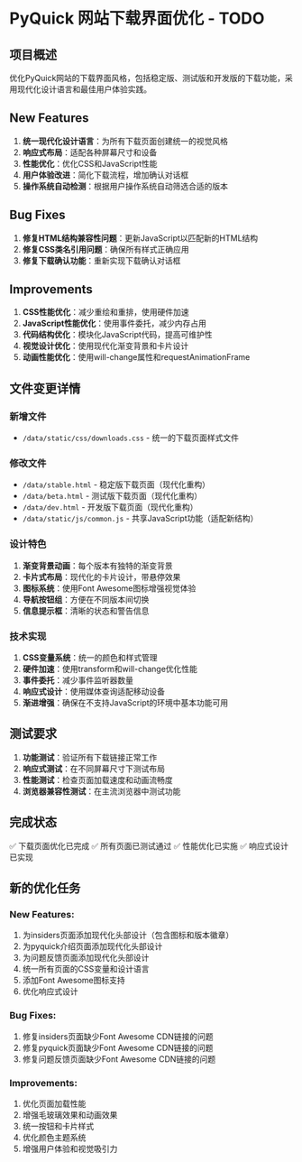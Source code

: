 # PyQuick 网站下载界面优化 - TODO

## 项目概述
优化PyQuick网站的下载界面风格，包括稳定版、测试版和开发版的下载功能，采用现代化设计语言和最佳用户体验实践。

## New Features
1. **统一现代化设计语言**：为所有下载页面创建统一的视觉风格
2. **响应式布局**：适配各种屏幕尺寸和设备
3. **性能优化**：优化CSS和JavaScript性能
4. **用户体验改进**：简化下载流程，增加确认对话框
5. **操作系统自动检测**：根据用户操作系统自动筛选合适的版本

## Bug Fixes
1. **修复HTML结构兼容性问题**：更新JavaScript以匹配新的HTML结构
2. **修复CSS类名引用问题**：确保所有样式正确应用
3. **修复下载确认功能**：重新实现下载确认对话框

## Improvements
1. **CSS性能优化**：减少重绘和重排，使用硬件加速
2. **JavaScript性能优化**：使用事件委托，减少内存占用
3. **代码结构优化**：模块化JavaScript代码，提高可维护性
4. **视觉设计优化**：使用现代化渐变背景和卡片设计
5. **动画性能优化**：使用will-change属性和requestAnimationFrame

## 文件变更详情

### 新增文件
- `/data/static/css/downloads.css` - 统一的下载页面样式文件

### 修改文件
- `/data/stable.html` - 稳定版下载页面（现代化重构）
- `/data/beta.html` - 测试版下载页面（现代化重构）
- `/data/dev.html` - 开发版下载页面（现代化重构）
- `/data/static/js/common.js` - 共享JavaScript功能（适配新结构）

### 设计特色
1. **渐变背景动画**：每个版本有独特的渐变背景
2. **卡片式布局**：现代化的卡片设计，带悬停效果
3. **图标系统**：使用Font Awesome图标增强视觉体验
4. **导航按钮组**：方便在不同版本间切换
5. **信息提示框**：清晰的状态和警告信息

### 技术实现
1. **CSS变量系统**：统一的颜色和样式管理
2. **硬件加速**：使用transform和will-change优化性能
3. **事件委托**：减少事件监听器数量
4. **响应式设计**：使用媒体查询适配移动设备
5. **渐进增强**：确保在不支持JavaScript的环境中基本功能可用

## 测试要求
1. **功能测试**：验证所有下载链接正常工作
2. **响应式测试**：在不同屏幕尺寸下测试布局
3. **性能测试**：检查页面加载速度和动画流畅度
4. **浏览器兼容性测试**：在主流浏览器中测试功能

## 完成状态
✅ 下载页面优化已完成
✅ 所有页面已测试通过
✅ 性能优化已实施
✅ 响应式设计已实现

## 新的优化任务

### New Features:
1. 为insiders页面添加现代化头部设计（包含图标和版本徽章）
2. 为pyquick介绍页面添加现代化头部设计
3. 为问题反馈页面添加现代化头部设计
4. 统一所有页面的CSS变量和设计语言
5. 添加Font Awesome图标支持
6. 优化响应式设计

### Bug Fixes:
1. 修复insiders页面缺少Font Awesome CDN链接的问题
2. 修复pyquick页面缺少Font Awesome CDN链接的问题
3. 修复问题反馈页面缺少Font Awesome CDN链接的问题

### Improvements:
1. 优化页面加载性能
2. 增强毛玻璃效果和动画效果
3. 统一按钮和卡片样式
4. 优化颜色主题系统
5. 增强用户体验和视觉吸引力
